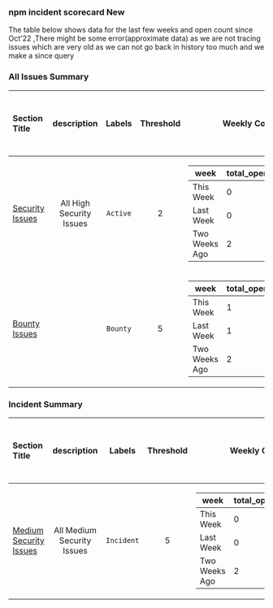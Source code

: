 ### npm incident scorecard New
The table below shows data for the last few weeks and open count since Oct'22 ,There might be some error(approximate data) as we are not tracing issues which are very old as we can not go back in history too much and we make a since query
### All Issues Summary
| Section Title | description | Labels | Threshold | Weekly Count | Totals Open Now since Oct 2022 | Status|
| :--- |  :----: | :----: |  :----:  |  :----:  |  :----: | :----: 
| [Security Issues](https://github.com/priyakewlani18/demoGithub/issues?q=is%3Aissue+is%3Aopen+label%3AActive) | All High Security Issues   | `Active` | 2|<table><thead><tr><th >week</th><th >total_open_count_till</th></tr></thead> <tbody><tr><td >This Week</td><td >0</td></tr><tr><td >Last Week</td><td >0</td></tr><tr><td >Two Weeks Ago</td><td >2</td></tr></tbody></table>|0|💚🥳|
| [Bounty Issues](https://github.com/priyakewlani18/demoGithub/issues?q=is%3Aissue+is%3Aopen+label%3ABounty) |    | `Bounty` | 5|<table><thead><tr><th >week</th><th >total_open_count_till</th></tr></thead> <tbody><tr><td >This Week</td><td >1</td></tr><tr><td >Last Week</td><td >1</td></tr><tr><td >Two Weeks Ago</td><td >2</td></tr></tbody></table>|1|💚🥳|
### Incident Summary
| Section Title | description | Labels | Threshold | Weekly Count | Totals Open Now since Oct 2022 | Status|
| :--- |  :----: | :----: |  :----:  |  :----:  |  :----: | :----: 
| [Medium Security Issues](https://github.com/priyakewlani18/demoGithub/issues?q=is%3Aissue+is%3Aopen+label%3AIncident) | All Medium Security Issues   | `Incident` | 5|<table><thead><tr><th >week</th><th >total_open_count_till</th></tr></thead> <tbody><tr><td >This Week</td><td >0</td></tr><tr><td >Last Week</td><td >0</td></tr><tr><td >Two Weeks Ago</td><td >2</td></tr></tbody></table>|0|💚🥳|